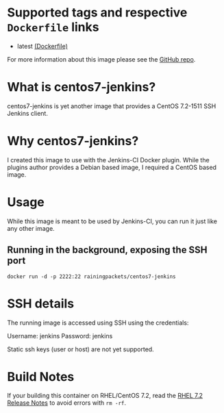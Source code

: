 # Supported tags and respective `Dockerfile` links

- latest [(Dockerfile)](https://github.com/dfilion/centos7-jenkins-docker/blob/master/Dockerfile)

For more information about this image please see the [GitHub repo](https://github.com/dfilion/centos7-jenkins-docker).


# What is centos7-jenkins?

centos7-jenkins is yet another image that provides a CentOS 7.2-1511 
SSH Jenkins client.


# Why centos7-jenkins?

I created this image to use with the Jenkins-CI Docker plugin.  While the
plugins author provides a Debian based image, I required a CentOS based image.


# Usage

While this image is meant to be used by Jenkins-CI, you can run it just like any
other image.

## Running in the background, exposing the SSH port

    docker run -d -p 2222:22 rainingpackets/centos7-jenkins


# SSH details

The running image is accessed using SSH using the credentials:

Username: jenkins
Password: jenkins


Static ssh keys (user or host) are not yet supported.

# Build Notes

If your building this container on RHEL/CentOS 7.2, read the [RHEL 7.2 Release Notes](https://access.redhat.com/documentation/en-US/Red_Hat_Enterprise_Linux/7/html/7.2_Release_Notes/technology-preview-file_systems.html)
to avoid errors with `rm -rf`.
